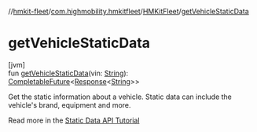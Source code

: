 //[hmkit-fleet](../../../index.md)/[com.highmobility.hmkitfleet](../index.md)/[HMKitFleet](index.md)/[getVehicleStaticData](get-vehicle-static-data.md)

# getVehicleStaticData

[jvm]\
fun [getVehicleStaticData](get-vehicle-static-data.md)(vin: [String](https://kotlinlang.org/api/latest/jvm/stdlib/kotlin-stdlib/kotlin/-string/index.html)): [CompletableFuture](https://docs.oracle.com/javase/8/docs/api/java/util/concurrent/CompletableFuture.html)&lt;[Response](../../com.highmobility.hmkitfleet.network/-response/index.md)&lt;[String](https://kotlinlang.org/api/latest/jvm/stdlib/kotlin-stdlib/kotlin/-string/index.html)&gt;&gt;

Get the static information about a vehicle. Static data can include the vehicle's brand, equipment and more.

Read more in the [Static Data API Tutorial](https://docs.high-mobility.com/guides/getting-started/static-data-api/)
